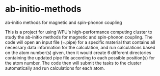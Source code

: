 # ab-initio-methods
ab-initio methods for magnetic and spin-phonon coupling

This is a project for using WFU's high-performance computing cluster to study the ab-initio methods for magnetic and spin-phonon coupling. The code will open an input file (=.pipe) for a specific material that contains all necessary data information for the calculation, and run calculations based on the atom number(s) given, then it would create 6 different directories containing the updated pipe file according to each possible position(s) for the atom number. The code then will submit the tasks to the cluster automatically and run calculations for each atom. 
